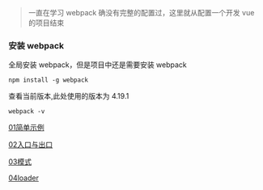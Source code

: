 > 一直在学习 webpack 确没有完整的配置过，这里就从配置一个开发 vue 的项目结束

### 安装 webpack

全局安装 webpack，但是项目中还是需要安装 webpack

```
npm install -g webpack
```

查看当前版本,此处使用的版本为 4.19.1

```
webpack -v
```

<p>
  <a href="./01简单示例/README.md" alt="01简单示例">01简单示例</a>
</p>
<p>
  <a href="./02入口与出口/README.md" alt="02入口">02入口与出口</a>
</p>
<p>
  <a href="./03模式/README.md" alt="03模式">03模式</a>
</p>
<p>
  <a href="./04loader/README.md" alt="04loader">04loader</a>
</p>